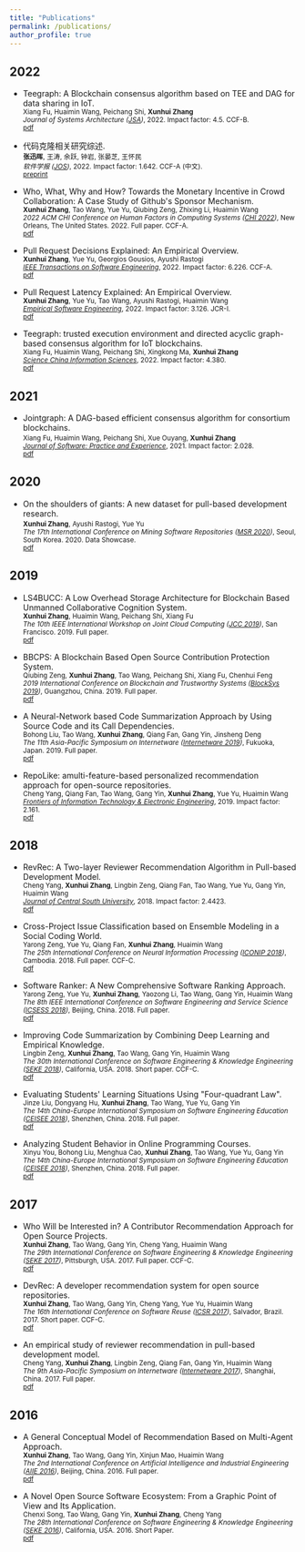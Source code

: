 ```yaml
---
title: "Publications"
permalink: /publications/
author_profile: true
---
```

## 2022
* Teegraph: A Blockchain consensus algorithm based on TEE and DAG for data sharing in IoT. <br />
	<small>Xiang Fu, Huaimin Wang, Peichang Shi, <strong>Xunhui Zhang</strong> <br />
	<i>Journal of Systems Architecture ([JSA](https://www.sciencedirect.com/journal/journal-of-systems-architecture))</i>, 2022. Impact factor: 4.5. CCF-B. <br />
	[pdf](/files/JSA_2022_fx.pdf)</small>

* 代码克隆相关研究综述. <br />
	<small><strong>张迅晖</strong>, 王涛, 余跃, 钟岩, 张晏芝, 王怀民 <br />
	<i>软件学报 ([JOS](https://www.jos.org.cn/jos/home))</i>, 2022. Impact factor: 1.642. CCF-A (中文). <br />
	[preprint](/files/JOS_2022_zxh.pdf)</small>

* Who, What, Why and How? Towards the Monetary Incentive in Crowd Collaboration: A Case Study of Github's Sponsor Mechanism. <br />
	<small><strong>Xunhui Zhang</strong>, Tao Wang, Yue Yu, Qiubing Zeng, Zhixing Li, Huaimin Wang <br />
	<i>2022 ACM CHI Conference on Human Factors in Computing Systems ([CHI 2022](https://chi2022.acm.org/))</i>, New Orleans, The United States. 2022. Full paper. CCF-A. <br />
	[pdf](/files/CHI_2022_zxh.pdf)</small>

* Pull Request Decisions Explained: An Empirical Overview. <br />
	<small><strong>Xunhui Zhang</strong>, Yue Yu, Georgios Gousios, Ayushi Rastogi <br />
	<i>[IEEE Transactions on Software Engineering](https://ieeexplore.ieee.org/xpl/RecentIssue.jsp?punumber=32)</i>, 2022. Impact factor: 6.226. CCF-A. <br />
	[pdf](/files/TSE_2022_zxh.pdf)</small>

* Pull Request Latency Explained: An Empirical Overview. <br />
	<small><strong>Xunhui Zhang</strong>, Yue Yu, Tao Wang, Ayushi Rastogi, Huaimin Wang <br />
	<i>[Empirical Software Engineering](https://www.springer.com/journal/10664)</i>, 2022. Impact factor: 3.126. JCR-I. <br />
	[pdf](/files/ESE_2022_zxh.pdf)</small>

* Teegraph: trusted execution environment and directed acyclic graph-based consensus algorithm for IoT blockchains. <br />
	<small>Xiang Fu, Huaimin Wang, Peichang Shi, Xingkong Ma, <strong>Xunhui Zhang</strong> <br />
	<i>[Science China Information Sciences](https://www.springer.com/journal/11432)</i>, 2022. Impact factor: 4.380. <br />
	[pdf](/files/SCIS_2022_fx.pdf)</small>

## 2021
* Jointgraph: A DAG-based efficient consensus algorithm for consortium blockchains. <br />
	<small>Xiang Fu, Huaimin Wang, Peichang Shi, Xue Ouyang, <strong>Xunhui Zhang</strong> <br />
	<i>[Journal of Software: Practice and Experience](https://onlinelibrary.wiley.com/journal/1097024x)</i>, 2021. Impact factor: 2.028. <br />
	[pdf](/files/JSPE_2021_fx.pdf)</small>

## 2020
* On the shoulders of giants: A new dataset for pull-based development research. <br />
	<small><strong>Xunhui Zhang</strong>, Ayushi Rastogi, Yue Yu <br />
	<i>The 17th International Conference on Mining Software Repositories ([MSR 2020](https://2020.msrconf.org/))</i>, Seoul, South Korea. 2020. Data Showcase. <br />
	[pdf](/files/MSR_2020_zxh.pdf)</small>

## 2019
* LS4BUCC: A Low Overhead Storage Architecture for Blockchain Based Unmanned Collaborative Cognition System. <br />
	<small><strong>Xunhui Zhang</strong>, Huaimin Wang, Peichang Shi, Xiang Fu <br />
	<i>The 10th IEEE International Workshop on Joint Cloud Computing ([JCC 2019](https://jointcloud.github.io/jcc2019/))</i>, San Francisco. 2019. Full paper. <br />
	[pdf](/files/JCC_2019_zxh.pdf)</small>

* BBCPS: A Blockchain Based Open Source Contribution Protection System. <br />
	<small>Qiubing Zeng, <strong>Xunhui Zhang</strong>, Tao Wang, Peichang Shi, Xiang Fu, Chenhui Feng <br />
	<i>2019 International Conference on Blockchain and Trustworthy Systems ([BlockSys 2019](http://blocksys.info/2019/))</i>, Guangzhou, China. 2019. Full paper. <br />
	[pdf](/files/Blocksys19_zqb.pdf)</small>

* A Neural-Network based Code Summarization Approach by Using Source Code and its Call Dependencies. <br />
	<small>Bohong Liu, Tao Wang, <strong>Xunhui Zhang</strong>, Qiang Fan, Gang Yin, Jinsheng Deng <br />
	<i>The 11th Asia-Pacific Symposium on Internetware ([Internetware 2019](https://internetware2019.github.io/))</i>, Fukuoka, Japan. 2019. Full paper. <br />
	[pdf](/files/Internetware_2019_lbh.pdf)</small>

* RepoLike: amulti-feature-based personalized recommendation approach for open-source repositories. <br />
	<small>Cheng Yang, Qiang Fan, Tao Wang, Gang Yin, <strong>Xunhui Zhang</strong>, Yue Yu, Huaimin Wang <br />
	<i>[Frontiers of Information Technology & Electronic Engineering](https://www.springer.com/journal/11714)</i>, 2019. Impact factor: 2.161. <br />
	[pdf](/files/FITEE_2019_yc.pdf)</small>

## 2018
* RevRec: A Two-layer Reviewer Recommendation Algorithm in Pull-based Development Model. <br />
	<small>Cheng Yang, <strong>Xunhui Zhang</strong>, Lingbin Zeng, Qiang Fan, Tao Wang, Yue Yu, Gang Yin, Huaimin Wang <br />
	<i>[Journal of Central South University](http://www.zndxyw.cn)</i>, 2018. Impact factor: 2.4423. <br />
	[pdf](/files/JCSUT_2018_yc.pdf)</small>
	
* Cross-Project Issue Classification based on Ensemble Modeling in a Social Coding World.<br />
	<small>Yarong Zeng, Yue Yu, Qiang Fan, <strong>Xunhui Zhang</strong>, Huaimin Wang<br />
	<i>The 25th International Conference on Neural Information Processing ([ICONIP 2018](https://conference.cs.cityu.edu.hk/iconip/))</i>, Cambodia. 2018. Full paper. CCF-C. <br />
	[pdf](/files/ICONIP_2018_zyr.pdf)</small>
	
* Software Ranker: A New Comprehensive Software Ranking Approach.<br />
	<small>Yarong Zeng, Yue Yu, <strong>Xunhui Zhang</strong>, Yaozong Li, Tao Wang, Gang Yin, Huaimin Wang<br />
	<i>The 8th IEEE International Conference on Software Engineering and Service Science ([ICSESS 2018](http://www.icsess.org/))</i>, Beijing, China. 2018. Full paper. <br />
	[pdf](/files/ICSESS_2018_zyr.pdf)</small>

* Improving Code Summarization by Combining Deep Learning and Empirical Knowledge.<br />
	<small>Lingbin Zeng, <strong>Xunhui Zhang</strong>, Tao Wang, Gang Yin, Huaimin Wang<br />
	<i>The 30th International Conference on Software Engineering & Knowledge Engineering ([SEKE 2018](http://ksiresearchorg.ipage.com/seke/seke18.html))</i>, California, USA. 2018. Short paper. CCF-C. <br />
	[pdf](/files/SEKE_2018_zlb.pdf)</small>

* Evaluating Students' Learning Situations Using "Four-quadrant Law". <br />
	<small>Jinze Liu, Dongyang Hu, <strong>Xunhui Zhang</strong>, Tao Wang, Yue Yu, Gang Yin<br />
	<i>The 14th China-Europe International Symposium on Software Engineering Education ([CEISEE 2018](https://ceisee2018cn.wordpress.com/))</i>, Shenzhen, China. 2018. Full paper.<br />
	[pdf](/files/CEISEE_2018_ljz.pdf)</small>
	
* Analyzing Student Behavior in Online Programming Courses.<br />
	<small>Xinyu You, Bohong Liu, Menghua Cao, <strong>Xunhui Zhang</strong>, Tao Wang, Yue Yu, Gang Yin<br />
	<i>The 14th China-Europe International Symposium on Software Engineering Education ([CEISEE 2018](https://ceisee2018cn.wordpress.com/))</i>, Shenzhen, China. 2018. Full paper.<br />
	[pdf](/files/CEISEE_2018_yxy.pdf)</small>


## 2017
* Who Will be Interested in? A Contributor Recommendation Approach for Open Source Projects.<br />
	<small><strong>Xunhui Zhang</strong>, Tao Wang, Gang Yin, Cheng Yang, Huaimin Wang<br />
	<i>The 29th International Conference on Software Engineering & Knowledge Engineering ([SEKE 2017](http://ksiresearchorg.ipage.com/seke/seke17.html))</i>, Pittsburgh, USA. 2017. Full paper. CCF-C. <br />
	[pdf](/files/SEKE_2017_zxh.pdf)</small>

* DevRec: A developer recommendation system for open source repositories.<br />
	<small><strong>Xunhui Zhang</strong>, Tao Wang, Gang Yin, Cheng Yang, Yue Yu, Huaimin Wang<br />
	<i>The 16th International Conference on Software Reuse ([ICSR 2017](http://icsr2017.ufba.br/))</i>, Salvador, Brazil. 2017. Short paper. CCF-C. <br />
	[pdf](/files/ICSR_2017_zxh.pdf)</small>
	
* An empirical study of reviewer recommendation in pull-based development model. <br />
	<small>Cheng Yang, <strong>Xunhui Zhang</strong>, Lingbin Zeng, Qiang Fan, Gang Yin, Huaimin Wang<br />
	<i>The 9th Asia-Pacific Symposium on Internetware ([Internetware 2017](http://www.se.fudan.edu.cn/events/Internetware2017/))</i>, Shanghai, China. 2017. Full paper. <br />
	[pdf](/files/Internetware_2017_yc.pdf)</small>
	
	
## 2016
* A General Conceptual Model of Recommendation Based on Multi-Agent Approach. <br />
	<small><strong>Xunhui Zhang</strong>, Tao Wang, Gang Yin, Xinjun Mao, Huaimin Wang<br />
	<i>The 2nd International Conference on Artificial Intelligence and Industrial Engineering ([AIIE 2016](http://www.aiie2016.org/))</i>, Beijing, China. 2016. Full paper. <br />
	[pdf](/files/AIIE_2016_zxh.pdf)</small>
	
* A Novel Open Source Software Ecosystem: From a Graphic Point of View and Its Application. <br />
	<small>Chenxi Song, Tao Wang, Gang Yin, <strong>Xunhui Zhang</strong>, Cheng Yang<br />
	<i>The 28th International Conference on Software Engineering & Knowledge Engineering ([SEKE 2016](http://ksiresearchorg.ipage.com/seke/seke16.html))</i>, California, USA. 2016. Short Paper. <br />
	[pdf](/files/SEKE_2016_scx.pdf)</small>
